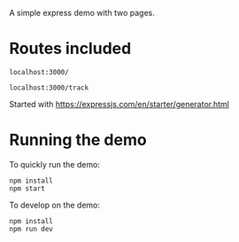 A simple express demo with two pages.

# Routes included

```localhost:3000/```

```localhost:3000/track```

Started with https://expressjs.com/en/starter/generator.html

# Running the demo

To quickly run the demo:

```
npm install
npm start
```

To develop on the demo:

```
npm install
npm run dev
```
